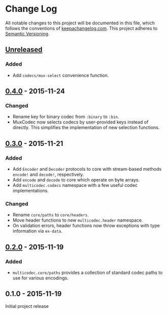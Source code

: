 Change Log
==========

All notable changes to this project will be documented in this file, which
follows the conventions of [keepachangelog.com](http://keepachangelog.com/).
This project adheres to [Semantic Versioning](http://semver.org/).

## [Unreleased]

### Added
- Add `codecs/mux-select` convenience function.

## [0.4.0] - 2015-11-24

### Changed
- Rename key for binary codec from `:binary` to `:bin`.
- MuxCodec now selects codecs by user-provided keys instead of directly. This
  simplifies the implementation of new selection functions.

## [0.3.0] - 2015-11-21

### Added
- Add `Encoder` and `Decoder` protocols to core with stream-based methods
  `encode!` and `decode!`, respectively.
- Add `encode` and `decode` to core which operate on byte arrays.
- Add `multicodec.codecs` namespace with a few useful codec implementations.

### Changed
- Rename `core/paths` to `core/headers`.
- Move header functions to new `multicodec.header` namespace.
- On validation errors, header functions now throw exceptions with type
  information via `ex-data`.

## [0.2.0] - 2015-11-19

### Added
- `multicodec.core/paths` provides a collection of standard codec paths to use
  for various encodings.

## 0.1.0 - 2015-11-19

Initial project release

[Unreleased]: https://github.com/greglook/clj-multicodec/compare/0.4.0...HEAD
[0.4.0]: https://github.com/greglook/clj-multicodec/compare/0.3.0...0.4.0
[0.3.0]: https://github.com/greglook/clj-multicodec/compare/0.2.0...0.3.0
[0.2.0]: https://github.com/greglook/clj-multicodec/compare/0.1.0...0.2.0
